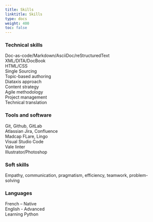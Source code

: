 ```yaml
---
title: Skills
linktitle: Skills
type: docs
weight: 400
toc: false
---
```


### Technical skills

Doc-as-code/Markdown/AsciiDoc/reStructuredText  
XML/DITA/DocBook  
HTML/CSS  
Single Sourcing  
Topic-based authoring  
Diataxis approach  
Content strategy  
Agile methodology  
Project management  
Technical translation  

### Tools and software

Git, Github, GitLab  
Atlassian Jira, Confluence  
Madcap FLare, Lingo  
Visual Studio Code  
Vale linter  
Illustrator/Photoshop  

### Soft skills

Empathy, communication, pragmatism, efficiency, teamwork, problem-solving

### Languages
French – Native  
English - Advanced  
Learning Python  